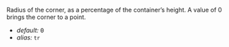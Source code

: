 Radius of the corner, as a percentage of the container’s height. A value of 0 brings the corner to a point.

* _default:_ <samp class="number">0</samp>
* _alias:_ <code>tr</code>